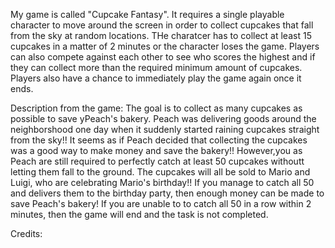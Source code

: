 My game is called "Cupcake Fantasy". It requires a single playable character to move around the screen in order to collect cupcakes that fall from the sky at random locations. THe charatcer has to collect at least 15 cupcakes in a matter of 2 minutes or the character loses the game. Players can also compete against each other to see who scores the highest and if they can collect more than the required minimum amount of cupcakes. Players also have a chance to immediately play the game again once it ends.

Description from the game: The goal is to collect as many cupcakes as possible to save yPeach's bakery. Peach was delivering goods around the neighborshood one day when it suddenly started raining cupcakes straight from the sky!! It seems as if Peach decided that collecting the cupcakes was a good way to make money and save the bakery!! However,you as Peach are still required to perfectly catch at least 50 cupcakes withoutt letting them fall to the ground. The cupcakes will all be sold to Mario and Luigi, who are celebrating Mario's birthday!! If you manage to catch all 50 and delivers them to the birthday party, then enough money can be made to save Peach's bakery! If you are unable to to catch all 50 in a row within 2 minutes, then the game will end and the task is not completed.


Credits:
